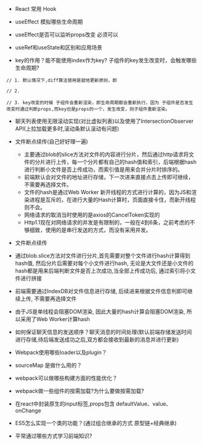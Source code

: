 -  React 常用 Hook



- useEffect 模拟哪些生命周期



- useEffect是否可以监听props改变
必须可以


- useRef和useState和区别和应用场景



- key的作用？能不能使用index作为key? 子组件的key发生改变时，会触发哪些生命周期?

```react
// 1. 默认情况下,diff算法使用是就地更新原则，即

// 2. 

// 3. key改变的时候 子组件会重新渲染，即生命周期都会重新执行，因为 子组件是否发生改变时通过判断props,而key也是props的一个，发生改变，则子组件重新渲染。
```



- 聊天列表使用无限滚动实现(对比虚拟列表)以及使用了IntersectionObserver API(上拉加载更多时,滚动条默认滚动有问题)



- 文件断点续传(自己好好理一遍)
  - 主要通过blob的slice方法对文件的内容进行分片，然后通过http请求将文件的分片进行上传，每一个分片都有自己的hash值和索引，后端根据hash进行判断小文件是否上传成功，而索引值是用来合并分片时排序的。
  - 前端默认会对文件的地址进行存储，下一次进来直接点击上传即可继续，不需要再选择文件。
  - 文件的hash是通过Web Worker 新开线程的方式进行计算的，因为JS和渲染进程是互斥的，在进行大量的Hash计算时，页面直接卡住，而新开线程则不会。
  - 网络请求的取消当时使用的是axios的CancelToken实现的
  - Http1.1现在对网络请求的并发是有限制的，一般在4到6条，之前考虑的不够细致，使用的是串行发送的方式，而没有采用并发。

- 文件断点续传
 - 通过blob.slice方法对文件进行分片,首先需要对整个文件进行hash计算得到hash值, 然后分片后需要对每个小文件进行hash, 无论是大文件还是小文件的hash都是用来后端判断文件是否上次成功,当全部上传成功后, 通过索引将小文件进行拼接
 - 前端需要通过IndexDB对文件信息进行存储, 后续进来根据文件信息判即可继续上传, 不需要再选择文件
 - 由于JS是单线程会阻塞DOM渲染, 因此大量的hash计算会阻塞DOM渲染, 所以采用了Web Worker计算hash

- 如何保证聊天信息的发送顺序？聊天消息的时间处理(默认前端存储发送时间进行存储,待后端发送成功之后,双方都会接收到最新的消息并进行更新)



- Webpack使用哪些loader以及plugin？



- sourceMap 是做什么用的？



- webpack可以做哪些构建方面的性能优化？



- webpack做一些组件的按需加载?为什么要做按需加载?



- 在react中封装原生的input标签,props包含 defaultValue、value、onChange



- ES5怎么实现一个类的功能？(通过组合继承的方式 原型链+经典继承)


- 平常通过哪些方式学习前端知识?